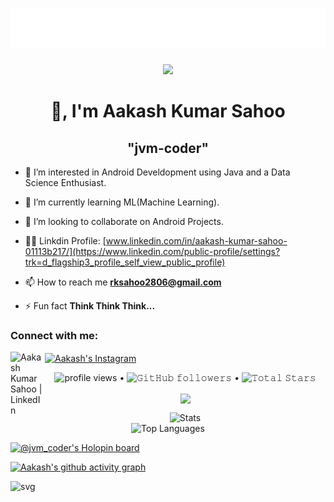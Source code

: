 <h1 align="center">
  <img src="https://raw.githubusercontent.com/jvm-coder/jvm-coder/master/name.svg" alt="Marton Lederer" />
</h1>

<div align="center">
    <img src="https://raw.githubusercontent.com/abhisheknaiidu/abhisheknaiidu/master/code.gif"/>
</div>

<!---
jvm-coder/jvm-coder is a ✨ special ✨ repository because its `README.md` (this file) appears on your GitHub profile.
You can click the Preview link to take a look at your changes.
--->

<h1 align="center">👋, I'm  Aakash Kumar Sahoo</h1>

<h2 align="center">"jvm-coder"</h2>

- 👀 I’m interested in Android Develdopment using Java and a Data Science Enthusiast.

- 🌱 I’m currently learning ML(Machine Learning).

- 💞️ I’m looking to collaborate on Android Projects.

- 👨‍💻 Linkdin Profile: [www.linkedin.com/in/aakash-kumar-sahoo-01113b217/](https://www.linkedin.com/public-profile/settings?trk=d_flagship3_profile_self_view_public_profile)

- 📫 How to reach me **rksahoo2806@gmail.com**

- ⚡ Fun fact **Think Think Think...**

<h3 align="left">Connect with me:</h3>

[<img align="left" alt="Aakash Kumar Sahoo | LinkedIn" width="55px" src="https://user-images.githubusercontent.com/54509629/135730249-efac72bc-a6e2-4d31-a693-864bbbc2afac.gif" />](https://www.linkedin.com/in/aakash-kumar-sahoo-01113b217/)
 
<a href="https://www.instagram.com/assassin.java/" target="blank"><img align="center" src="https://c.tenor.com/ebEdsaqwQqgAAAAi/instagram-gif.gif" alt="Aakash's Instagram" height="50" width="50" /></a>


<p align="center">
  <img alt = "profile views" src="https://komarev.com/ghpvc/?username=jvm-coder&style=flat&color=red"> •   
  <img alt="𝙶𝚒𝚝𝙷𝚞𝚋 𝚏𝚘𝚕𝚕𝚘𝚠𝚎𝚛𝚜" src="https://img.shields.io/github/followers/jvm-coder?label=Followers&style=social"> •   
  <img src="https://img.shields.io/github/stars/jvm-coder?label=Stars" alt="𝚃𝚘𝚝𝚊𝚕 𝚂𝚝𝚊𝚛𝚜">
</p>


<p align="center">
  <a>
    <img align="center" src="https://github-readme-streak-stats.herokuapp.com/?user=jvm-coder&theme=dark&hide_border=true"/>
  </a>
</p>


<p align="center">
    <img alt="Stats" src="https://github-readme-stats.vercel.app/api?username=jvm-coder&show_icons=true&theme=radical">
    <br>
    <img alt="Top Languages" src="https://github-readme-stats.vercel.app/api/top-langs/?username=jvm-coder&layout=compact&theme=radical">
</p>


[![@jvm_coder's Holopin board](https://holopin.io/api/user/board?user=jvm_coder)](https://holopin.io/@jvm_coder)


[![Aakash's github activity graph](https://activity-graph.herokuapp.com/graph?username=jvm-coder&bg_color=0d0d0d&color=52f033&line=1ac1f9&point=52f033&area=true&hide_border=true)](https://github.com/ashutosh00710/github-readme-activity-graph)

![svg](https://raw.githubusercontent.com/yoshi389111/github-profile-3d-contrib/main/docs/demo/profile-night-rainbow.svg)

